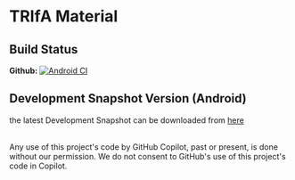 # TRIfA Material

## Build Status

**Github:** [![Android CI](https://github.com/zoff99/trifa_material/workflows/Nightly/badge.svg)](https://github.com/zoff99/trifa_material/actions?query=workflow%3A%22Nightly%22)

## Development Snapshot Version (Android)
the latest Development Snapshot can be downloaded from [here](https://github.com/zoff99/trifa_material/releases/tag/nightly)

<br>
Any use of this project's code by GitHub Copilot, past or present, is done
without our permission.  We do not consent to GitHub's use of this project's
code in Copilot.
